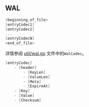 ## WAL

```go
<beginning_of_file>
[entryCodec1]
[entryCodec2]
...
[entryCodecN]
<end_of_file>
```
详情参阅 [util/wal.go](util/wal.go) 文件中的`WalCodec`。
```go
[entryCodec]
    - [header]
        - [KeyLen]
        - [ValueLen]
        - [Meta]
        - [ExpireAt]
    - [Key]
    - [Value]
    - [Checksum]
```
